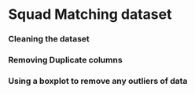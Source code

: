 # Squad Matching dataset

### Cleaning the dataset 

### Removing Duplicate columns

### Using a boxplot to remove any outliers of data
